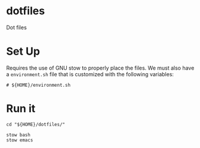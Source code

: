 # dotfiles
Dot files

# Set Up
Requires the use of GNU stow to properly place the files.
We must also have a `environment.sh` file that is customized with the following
variables:
```
# ${HOME}/environment.sh
```

# Run it

```
cd "${HOME}/dotfiles/"

stow bash
stow emacs
```
